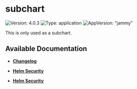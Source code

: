 # subchart

![Version: 4.0.3](https://img.shields.io/badge/Version-4.0.3-informational?style=flat-square) ![Type: application](https://img.shields.io/badge/Type-application-informational?style=flat-square) ![AppVersion: "jammy"](https://img.shields.io/badge/AppVersion-"jammy"-informational?style=flat-square)

This is only used as a subchart.

## Available Documentation

- [**Changelog**](CHANGELOG)

- [**Helm Security**](container-security)

- [**Helm Security**](helm-security)

